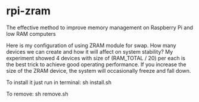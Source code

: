 # rpi-zram
The effective method to improve memory management on Raspberry Pi and low RAM computers

Here is my configuration of using ZRAM module for swap.
How many devices we can create and how it will affect on system stability?
My experiment showed 4 devices with size of (RAM_TOTAL / 20) per each is the best trick to achieve good operating performance.
If you increase the size of the ZRAM device, the system will occasionally freeze and fall down.

To install it just run in terminal:
sh install.sh

To remove:
sh remove.sh
